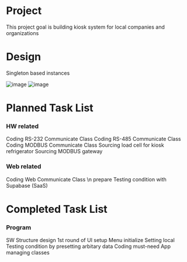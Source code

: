 # Project
 
This project goal is building kiosk system for local companies and organizations

# Design

Singleton based instances

![image](https://github.com/littlecub125/Project/assets/107022760/d3b62009-2aa3-4f6d-b4c6-03c494d2b2ea)
![image](https://github.com/littlecub125/Project/assets/107022760/0ef90d29-532d-41ee-8ce1-f673679e0336)

# Planned Task List

### HW related
Coding RS-232 Communicate Class
Coding RS-485 Communicate Class
Coding MODBUS Communicate Class
Sourcing load cell for kiosk refrigerator
Sourcing MODBUS gateway


### Web related
Coding Web Communicate Class \n
prepare Testing condition with Supabase (SaaS)


# Completed Task List
### Program
SW Structure design
1st round of UI setup
Menu initialize
Setting local Testing condition by presetting arbitary data
Coding must-need App managing classes



